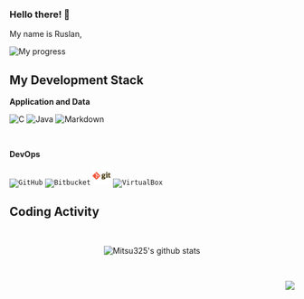 ### Hello there! 👋
My name is Ruslan,

<!--
**RusDaminov/RusDaminov** is a ✨ _special_ ✨ repository because its `README.md` (this file) appears on your GitHub profile.

Here are some ideas to get you started:

- 🔭 I’m currently working on ...
- 🌱 I’m currently learning ...
- 👯 I’m looking to collaborate on ...
- 🤔 I’m looking for help with ...
- 💬 Ask me about ...
- 📫 How to reach me: ...
- 😄 Pronouns: ...
- ⚡ Fun fact: ...
-->

![My progress](https://badge42.herokuapp.com/api/stats/abernita)

## My Development Stack

**Application and Data**

![C](https://img.shields.io/badge/c-090909?style=for-the-badge&logo=C&logoColor=#7f8b99)
![Java](https://img.shields.io/badge/-Java-090909?style=for-the-badge&logo=Java&logoColor=f8d05e)
![Markdown](https://img.shields.io/badge/-Markdown-090909?style=for-the-badge&logo=markdown&logoColor=ffffff)

<br />

**DevOps**

<code><img height="32" src="https://cdn3.iconfinder.com/data/icons/inficons/512/github.png" alt="GitHub"/></code>
<code><img height="32" src="https://cdn4.iconfinder.com/data/icons/logos-and-brands/512/44_Bitbucket_logo_logos-512.png" alt="Bitbucket"/></code>
<code><img height="32" src="https://raw.githubusercontent.com/github/explore/80688e429a7d4ef2fca1e82350fe8e3517d3494d/topics/git/git.png" alt="Git"/></code>
<code><img height="32" src="https://img.utdstc.com/icon/c2f/773/c2f7733df6524599afea694769062bc12d389fb4178f8be7b644c5e802fbbc17:200" alt="VirtualBox"/></code>


## Coding Activity

<br/>

<p align="center">
  <img src="https://github-readme-stats.vercel.app/api?username=Mitsu325&show_icons=true&theme=dracula" alt="Mitsu325's github stats" />
</p>

<br/>

<p align="right">
  <a href="#">
      <img src="https://visitor-badge.glitch.me/badge?page_id=Mitsu325.Mitsu325" />
   </a>
</p>
